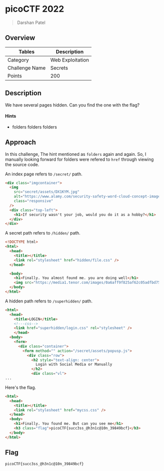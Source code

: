 # picoCTF 2022

> Darshan Patel

## Overview

| Tables | Description |
| ------ | ----------- |
| Category | Web Exploitation |
| Challenge Name | Secrets |
| Points | 200 |

## Description

We have several pages hidden. Can you find the one with the flag?

#### Hints

- folders folders folders

## Approach

In this challenge, The hint mentioned as `folders` again and again. So, I manually looking forward for folders were refered to `href` through viewing the source code.

An index page refers to `/secret/` path.

```html
<div class="imgcontainer">
  <img
    src="secret/assets/DX1KYM.jpg"
    alt="https://www.alamy.com/security-safety-word-cloud-concept-image-image67649784.html"
    class="responsive"
  />
  <div class="top-left">
    <h1>If security wasn't your job, would you do it as a hobby?</h1>
  </div>
</div>
```

A secret path refers to `/hidden/` path.

```html
<!DOCTYPE html>
<html>
  <head>
    <title></title>
    <link rel="stylesheet" href="hidden/file.css" />
  </head>

  <body>
    <h1>Finally. You almost found me. you are doing well</h1>
    <img src="https://media1.tenor.com/images/0a6aff9f825af62c05adfbd75039cc7b/tenor.gif?itemid=4648337" alt="Something Like That GIF - Andy Parksandrecreation Wtf GIFs" style="max-width: 833px; background-color: rgb(151, 121, 85);" width="833" height="937.125">
  </body>
</html>
```

A hidden path refers to `/superhidden/` path.

```html
<html>
  <head>
    <title>LOGIN</title>
    <!---css-->
    <link href="superhidden/login.css" rel="stylesheet" />
    </head>
  <body>
    <form>
      <div class="container">
        <form method="" action="/secret/assets/popusp.js">
          <div class="row">
            <h2 style="text-align: center">
              Login with Social Media or Manually
            </h2>
            <div class="vl">
...              
```

Here's the flag.

```html
<html>
  <head>
    <title></title>
    <link rel="stylesheet" href="mycss.css" />
  </head>
  <body>
    <h1>Finally. You found me. But can you see me</h1>
    <h3 class="flag">picoCTF{succ3ss_@h3n1c@10n_39849bcf}</h3>
  </body>
</html>
```

## Flag

```
picoCTF{succ3ss_@h3n1c@10n_39849bcf}
```
